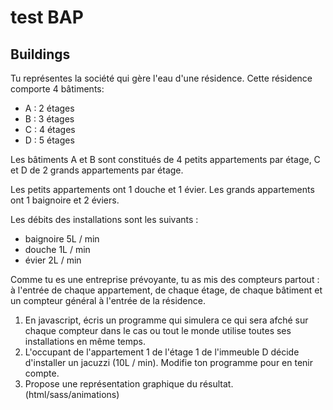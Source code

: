 # test BAP

## Buildings

Tu représentes la société qui gère l'eau d'une résidence. Cette résidence
comporte 4 bâtiments:

- A : 2 étages
- B : 3 étages
- C : 4 étages
- D : 5 étages

Les bâtiments A et B sont constitués de 4 petits appartements par étage, C et D
de 2 grands appartements par étage.

Les petits appartements ont 1 douche et 1 évier.
Les grands appartements ont 1 baignoire et 2 éviers.

Les débits des installations sont les suivants :
- baignoire 5L / min
- douche 1L / min
- évier 2L / min

Comme tu es une entreprise prévoyante, tu as mis des compteurs partout : à
l'entrée de chaque appartement, de chaque étage, de chaque bâtiment et un
compteur général à l'entrée de la résidence.

1. En javascript, écris un programme qui simulera ce qui sera afché sur chaque
compteur dans le cas ou tout le monde utilise toutes ses installations en
même temps.
2. L'occupant de l'appartement 1 de l'étage 1 de l'immeuble D décide d'installer
un jacuzzi (10L / min). Modifie ton programme pour en tenir compte.
3. Propose une représentation graphique du résultat. (html/sass/animations)
